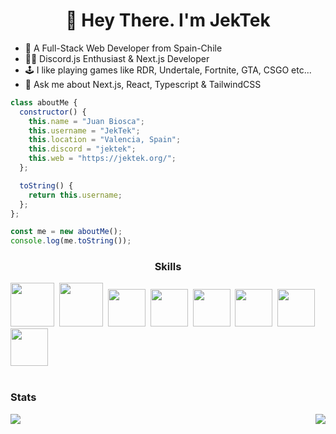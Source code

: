<div id="header" align="center">
  <h1>👋 Hey There. I'm JekTek</h1>
</div>

- 🔭 A Full-Stack Web Developer from Spain-Chile
- 🧑‍💻 Discord.js Enthusiast & Next.js Developer
- 🕹️ I like playing games like RDR, Undertale, Fortnite, GTA, CSGO etc...
- 🤔 Ask me about Next.js, React, Typescript & TailwindCSS

```javascript
class aboutMe {
  constructor() {
    this.name = "Juan Biosca";
    this.username = "JekTek";
    this.location = "Valencia, Spain";
    this.discord = "jektek";
    this.web = "https://jektek.org/";
  };

  toString() {
    return this.username;
  };
};

const me = new aboutMe();
console.log(me.toString());
```
<div align="center">
  <h3>Skills</h3>
</div>

<img src="https://cdn.jsdelivr.net/gh/devicons/devicon@latest/icons/html5/html5-original-wordmark.svg" width="70" height="70"/>&nbsp;
<img src="https://cdn.jsdelivr.net/gh/devicons/devicon@latest/icons/css3/css3-original-wordmark.svg" width="70" height="70" />&nbsp;
<img src="https://cdn.jsdelivr.net/gh/devicons/devicon@latest/icons/javascript/javascript-original.svg" width="60" height="60" />&nbsp;
<img src="https://cdn.jsdelivr.net/gh/devicons/devicon@latest/icons/typescript/typescript-original.svg" width="60" height="60" />&nbsp;
<img src="https://cdn.jsdelivr.net/gh/devicons/devicon@latest/icons/react/react-original.svg" width="60" height="60" />&nbsp;
<img src="https://cdn.jsdelivr.net/gh/devicons/devicon@latest/icons/nextjs/nextjs-original.svg" width="60" height="60" />&nbsp;
<img src="https://cdn.jsdelivr.net/gh/devicons/devicon@latest/icons/tailwindcss/tailwindcss-original.svg" width="60" height="60" />&nbsp;
<img src="https://cdn.jsdelivr.net/gh/devicons/devicon@latest/icons/python/python-original.svg" width="60" height="60" />
<br/>
<br/>
<div align="left">
  <h3>Stats</h3>
</div>

<p style="display: flex; justify-content: space-between; align-items: center;">
  <a href="/"">
    <img width="auto" src="https://github-readme-stats.vercel.app/api?username=JekTek72&show_icons=true&theme=tokyonight"/>
  </a>
  <a href="/">
    <img src="https://github-readme-stats.vercel.app/api/top-langs/?username=JekTek72&size_weight=0.5&count_weight=0.5&theme=tokyonight&layout=pie"/>
  </a>
</p>
